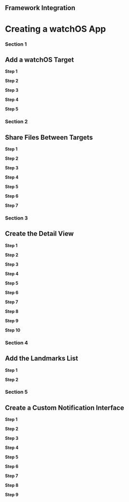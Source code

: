 ## Framework Integration
# Creating a watchOS App

### Section 1
## Add a watchOS Target

**Step 1** <br>

**Step 2** <br>

**Step 3** <br>

**Step 4** <br>

**Step 5** <br>

### Section 2
## Share Files Between Targets

**Step 1** <br>

**Step 2** <br>

**Step 3** <br>

**Step 4** <br>

**Step 5** <br>

**Step 6** <br>

**Step 7** <br>

### Section 3
## Create the Detail View

**Step 1** <br>

**Step 2** <br>

**Step 3** <br>

**Step 4** <br>

**Step 5** <br>

**Step 6** <br>

**Step 7** <br>

**Step 8** <br>

**Step 9** <br>

**Step 10** <br>

### Section 4
## Add the Landmarks List

**Step 1** <br>

**Step 2** <br>

### Section 5
## Create a Custom Notification Interface

**Step 1** <br>

**Step 2** <br>

**Step 3** <br>

**Step 4** <br>

**Step 5** <br>

**Step 6** <br>

**Step 7** <br>

**Step 8** <br>

**Step 9** <br>